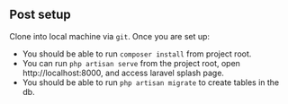 ## Post setup

Clone into local machine via `git`. Once you are set up:

- You should be able to run `composer install` from project root.
- You can run `php artisan serve` from the project root, open http://localhost:8000, and access laravel splash page.
- You should be able to run `php artisan migrate` to create tables in the db.